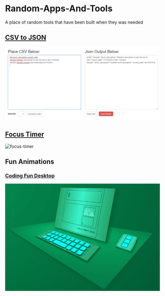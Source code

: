 # Random-Apps-And-Tools
A place of random tools that have been built when they was needed


## [CSV to JSON](https://github.com/Her0Zer0/CSV2JSON/tree/main)
![demo image](https://github.com/Her0Zer0/CSV2JSON/blob/main/demo.PNG)

## [Focus Timer](https://github.com/Her0Zer0/FocusTimer)
![focus-timer](https://github.com/Her0Zer0/FocusTimer/blob/focus-timer/assets/timer-expired.png)

## Fun Animations

### [Coding Fun Desktop](https://github.com/Her0Zer0/coding-fun-desktop)
![demo](https://github.com/Her0Zer0/coding-fun-desktop/blob/master/animation.gif)
